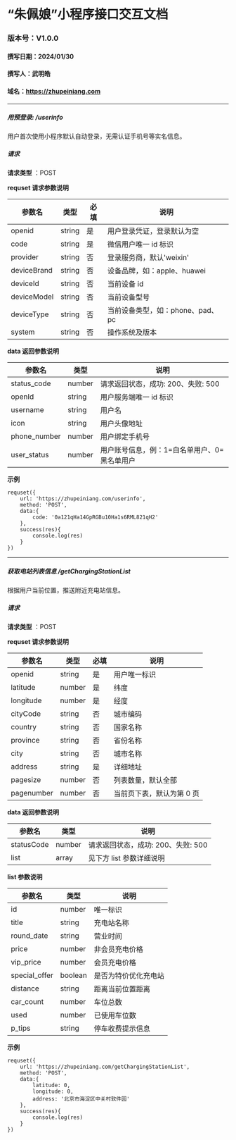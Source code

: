 # “朱佩娘”小程序接口交互文档

### 版本号：V1.0.0

#### 撰写日期：2024/01/30

#### 撰写人：武明皓

#### 域名：https://zhupeiniang.com

---

##### 用预登录: /userinfo

用户首次使用小程序默认自动登录，无需认证手机号等实名信息。

##### 请求

**请求类型** ：POST

**requset 请求参数说明**

| 参数名      | 类型   | 必填 | 说明                             |
| ----------- | ------ | ---- | -------------------------------- |
| openid      | string | 是   | 用户登录凭证，登录默认为空       |
| code        | string | 是   | 微信用户唯一 id 标识             |
| provider    | string | 否   | 登录服务商，默认'weixin'         |
| deviceBrand | string | 否   | 设备品牌，如：apple、huawei      |
| deviceId    | string | 否   | 当前设备 id                      |
| deviceModel | string | 否   | 当前设备型号                     |
| deviceType  | string | 否   | 当前设备类型，如：phone、pad、pc |
| system      | string | 否   | 操作系统及版本                   |

**data 返回参数说明**

| 参数名       | 类型   | 说明                                         |
| ------------ | ------ | -------------------------------------------- |
| status_code  | number | 请求返回状态，成功: 200、失败: 500           |
| openId       | string | 用户服务端唯一 id 标识                       |
| username     | string | 用户名                                       |
| icon         | string | 用户头像地址                                 |
| phone_number | number | 用户绑定手机号                               |
| user_status  | number | 用户账号信息，例：1=白名单用户、0=黑名单用户 |

**示例**

```
requset({
    url: 'https://zhupeiniang.com/userinfo',
    method: 'POST',
    data:{
        code: '0a121qHa14GpRGBu10Ha1s6RML821qH2'
    },
    success(res){
        console.log(res)
    }
})
```

---

##### 获取电站列表信息 /getChargingStationList

根据用户当前位置，推送附近充电站信息。

##### 请求

**请求类型** ：POST

**requset 请求参数说明**

| 参数名     | 类型   | 必填 | 说明                      |
| ---------- | ------ | ---- | ------------------------- |
| openid     | string | 是   | 用户唯一标识              |
| latitude   | number | 是   | 纬度                      |
| longitude  | number | 是   | 经度                      |
| cityCode   | string | 否   | 城市编码                  |
| country    | string | 否   | 国家名称                  |
| province   | string | 否   | 省份名称                  |
| city       | string | 否   | 城市名称                  |
| address    | string | 是   | 详细地址                  |
| pagesize   | number | 否   | 列表数量，默认全部        |
| pagenumber | number | 否   | 当前页下表，默认为第 0 页 |

**data 返回参数说明**

| 参数名     | 类型   | 说明                               |
| ---------- | ------ | ---------------------------------- |
| statusCode | number | 请求返回状态，成功: 200、失败: 500 |
| list       | array  | 见下方 list 参数详细说明           |

**list 参数说明**

| 参数名        | 类型    | 说明                 |
| ------------- | ------- | -------------------- |
| id            | number  | 唯一标识             |
| title         | string  | 充电站名称           |
| round_date    | string  | 营业时间             |
| price         | number  | 非会员充电价格       |
| vip_price     | number  | 会员充电价格         |
| special_offer | boolean | 是否为特价优化充电站 |
| distance      | string  | 距离当前位置距离     |
| car_count     | number  | 车位总数             |
| used          | number  | 已使用车位数         |
| p_tips        | string  | 停车收费提示信息     |

**示例**

```
requset({
    url: 'https://zhupeiniang.com/getChargingStationList',
    method: 'POST',
    data:{
        latitude: 0,
        longitude: 0,
        address: '北京市海淀区中关村软件园'
    },
    success(res){
        console.log(res)
    }
})
```
